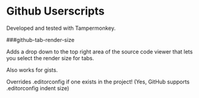 # Github Userscripts

Developed and tested with Tampermonkey.

###github-tab-render-size

Adds a drop down to the top right area of the source code viewer that 
lets you select the render size for tabs.

Also works for gists.

Overrides .editorconfig if one exists in the project!
(Yes, GitHub supports .editorconfig indent size)
